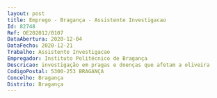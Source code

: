 ```yaml
--- 
layout: post
title: Emprego - Bragança - Assistente Investigacao
Id: 82748
Ref: OE202012/0107
DataAbertura: 2020-12-04
DataFecho: 2020-12-21
Trabalho: Assistente Investigacao
Empregador: Instituto Politécnico de Bragança
Descricao: investigação em pragas e doenças que afetam a oliveira
CodigoPostal: 5300-253 BRAGANÇA
Concelho: Bragança
Distrito: Bragança
--- 
```

